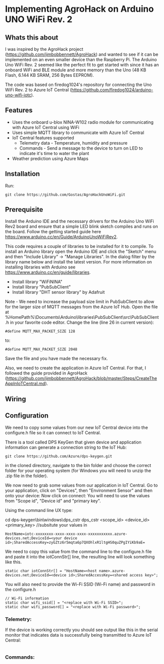 # Implementing AgroHack on Arduino UNO WiFi Rev. 2

## Whats this about

I was inspired by the AgroHack project (https://github.com/jimbobbennett/AgroHack) and wanted to see if it can be implemented on an even smaller device than the Raspberry Pi. The Arduino Uno WiFi Rev. 2 seemed like the perfect fit to get started with since it has an onboard WiFi and BLE module and more memory than the Uno (48 KB Flash, 6.144 KB SRAM, 256 Bytes EEPROM).

The code was based on firedog1024's repository for connecting the Uno WiFi Rev. 2 to Azure IoT Central (https://github.com/firedog1024/arduino-uno-wifi-iotc).

## Features

* Uses the onboard u-blox NINA-W102 radio module for communicating with Azure IoT Central using WiFi
* Uses simple MQTT library to communicate with Azure IoT Central
* IoT Central features supported
    * Telemetry data - Temperature, humidity and pressure
    * Commands - Send a message to the device to turn on LED to indicate it's time to water the plant
* Weather prediction using Azure Maps

## Installation

Run:

```
git clone https://github.com/Gostas/AgroHackUnoWiFi.git   
```

## Prerequisite

Install the Arduino IDE and the necessary drivers for the Arduino Uno WiFi Rev2 board and ensure that a simple LED blink sketch compiles and runs on the board. Follow the getting started guide here https://www.arduino.cc/en/Guide/ArduinoUnoWiFiRev2.

This code requires a couple of libraries to be installed for it to compile. To install an Arduino library open the Arduino IDE and click the "Sketch" menu and then "Include Library" -> "Manage Libraries". In the dialog filter by the library name below and install the latest version. For more information on installing libraries with Arduino see https://www.arduino.cc/en/guide/libraries.

* Install library "WiFiNINA"
* Install library "PubSubClient"
* Install library "DHT sensor library" by Adafruit

Note - We need to increase the payload size limit in PubSubClient to allow for the larger size of MQTT messages from the Azure IoT Hub. Open the file at %HomePath%\Documents\Arduino\libraries\PubSubClient\src\PubSubClient.h in your favorite code editor. Change the line (line 26 in current version):

```
#define MQTT_MAX_PACKET_SIZE 128
```

to:

```
#define MQTT_MAX_PACKET_SIZE 2048
```

Save the file and you have made the necessary fix.

Also, we need to create the application in Azure IoT Central. For that, I followed the guide provided in AgroHack (https://github.com/jimbobbennett/AgroHack/blob/master/Steps/CreateTheAppInIoTCentral.md).

## Wiring


## Configuration

We need to copy some values from our new IoT Central device into the configure.h file so it can connect to IoT Central. 

There is a tool called DPS KeyGen that given device and application information can generate a connection string to the IoT Hub:

```
git clone https://github.com/Azure/dps-keygen.git
```

in the cloned directory, navigate to the bin folder and choose the correct folder for your operating system (for Windows you will need to unzip the .zip file in the folder).

We now need to grab some values from our application in IoT Central. Go to your application, click on "Devices", then "Environment Sensor" and then onto your device:
Now click on connect:
You will need to use the values from "Scope id", "Device id" and "primary key".

Using the command line UX type:

cd dps-keygen\bin\windows\dps_cstr
dps_cstr <scope_id> <device_id> <primary_key>  //subsitute your values in


```
HostName=iotc-xxxxxxxx-xxxx-xxxx-xxxx-xxxxxxxxxxx.azure-devices.net;DeviceId=<your device id>;SharedAccessKey=zyGZtz6r5mqta6p7QXOhlxR1ltgHS0quZPgIYiKb9aE=
```

We need to copy this value from the command line to the configure.h file and paste it into the iotConnStr[] line, the resulting line will look something like this.

```
static char iotConnStr[] = "HostName=<host name>.azure-devices.net;DeviceId=<device id>;SharedAccessKey=<shared access key>";
```

You will also need to provide the Wi-Fi SSID (Wi-Fi name) and password in the configure.h

```
// Wi-Fi information
static char wifi_ssid[] = "<replace with Wi-Fi SSID>";
static char wifi_password[] = "<replace with Wi-Fi password>";
```


### Telemetry:

If the device is working correctly you should see output like this in the serial monitor that indicates data is successfully being transmitted to Azure IoT Central:

```

```


### Commands:
